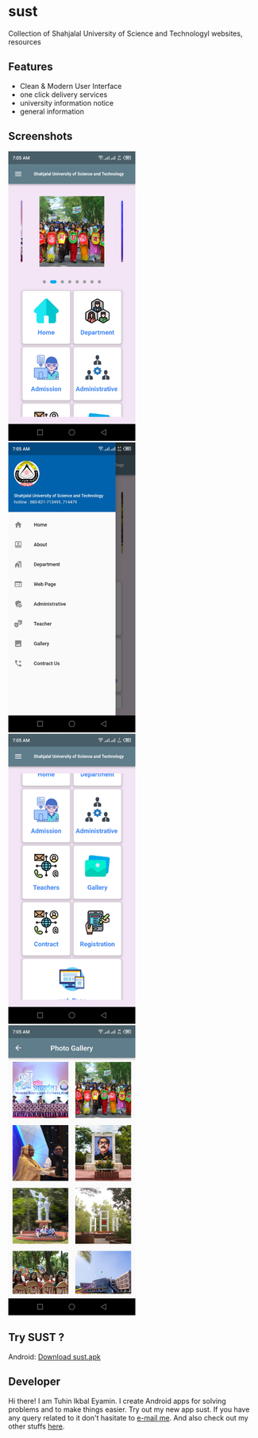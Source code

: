 # sust

Collection of Shahjalal University of Science and Technologyl websites, resources


## Features

 - Clean & Modern User Interface
 - one click delivery services
 - university information notice
 - general information


## Screenshots

<img src="assets/Screenshots/Screenshot_1.jpg" width="256"><img src="assets/Screenshots/Screenshot_2.jpg" width="256"><img src="assets/Screenshots/Screenshot_3.jpg" width="256"><img src="assets/Screenshots/Screenshot_4.jpg" width="256">




## Try SUST ?

Android: [Download sust.apk](https://github.com/codereyamin/sust/apk/apk-release.apk)


## Developer

Hi there! I am Tuhin Ikbal Eyamin. I create Android apps for solving problems and to make things easier. Try out my new app sust. If you have any query related to it don't hasitate to [e-mail me](mailto:codereyamin@gmail.com). And also check out my other stuffs [here](https://github.com/codereyamin).



